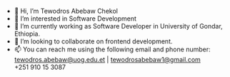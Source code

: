 - 👋 Hi, I’m Tewodros Abebaw Chekol
- 👀 I’m interested in Software Development 
- 🌱 I’m currently working as Software Developer in University of Gondar, Ethiopia.
- 💞️ I’m looking to collaborate on frontend development.
- 📫 You can reach me using the following email and phone number:  
        tewodros.abebaw@uog.edu.et  |   tewodrosabebaw1@gmail.com
        <br>+251 910 15 3087

<!---
tewodrosabebaw/tewodrosabebaw is a ✨ special ✨ repository because its `README.md` (this file) appears on your GitHub profile.
You can click the Preview link to take a look at your changes.
--->
